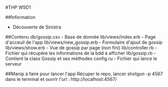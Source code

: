 #THP W5D1

##Information 
- Découverte de Sinistra 

##Contenu 
db/gossip.csv - Base de donnée 
lib/views/index.erb - Page d'acceuil de l'app
lib/views/new_gossip.erb - Formulaire d'ajout de gossip
lib/views/show.erb - Vue de gossip par page (non fini)
lib/controller.rb - Fichier qui récupère les informations de la bdd à afficher 
lib/gossip.rb - Contient la class Gossip et ses méthodes
config.ru - Fichier qui lance le serveur 

##Manip à faire pour lancer l'app
Récuper le repo, lancer shotgun -p 4567 dans le terminal et ouvrir l'url : http://localhost:4567/